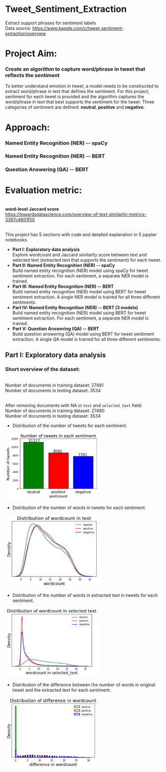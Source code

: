# Tweet_Sentiment_Extraction
Extract support phrases for sentiment labels
<br>Data source: https://www.kaggle.com/c/tweet-sentiment-extraction/overview

# Project Aim:
### Create an algorithm to capture word/phrase in tweet that reflects the sentiment
To better understand emotion in tweet, a model needs to be constructed to extract word/phrase in text that defines the sentiment. For this project, sentiment for each tweet is provided and the algorithm captures the word/phrase in text that best supports the sentiment for the tweet. Three categories of sentiment are defined: **neutral**, **positive** and **negative**.

# Approach:
### Named Entity Recognition (NER) -- spaCy
### Named Entity Recognition (NER) -- BERT
### Question Answering (QA) -- BERT

# Evaluation metric:
<br>**word-level Jaccard score**
<br>https://towardsdatascience.com/overview-of-text-similarity-metrics-3397c4601f50

<br>This project has 5 sections with code and detailed explanation in 5 jupyter notebooks.

* **Part I: Exploratory data analysis**
<br>Explore wordcount and Jaccard similarity score between text and selected text (extracted text that supports the sentiment) for each tweet.
* **Part II: Named Entity Recognition (NER) -- spaCy**
<br>Build named entity recognition (NER) model using spaCy for tweet sentiment extraction. For each sentiment, a separate NER model is trained.
* **Part III: Named Entity Recognition (NER) -- BERT**
<br>Build named entity recognition (NER) model using BERT for tweet sentiment extraction. A single NER model is trained for all three different sentiments.
* **Part IV: Named Entity Recognition (NER) -- BERT (3 models)**
<br>Build named entity recognition (NER) model using BERT for tweet sentiment extraction. For each sentiment, a separate NER model is trained.
* **Part V: Question Answering (QA) -- BERT**
<br>Build question answering (QA) model using BERT for tweet sentiment extraction. A single QA model is trained for all three different sentiments.

## Part I: Exploratory data analysis
### Short overview of the dataset:
<br>Number of documents in training dataset: 27481
<br>Number of documents in testing dataset: 3534

<br>After removing documents with NA in `text` and `selected_text` field:
<br>Number of documents in training dataset: 27480
<br>Number of documents in testing dataset: 3534

* Distribution of the number of tweets for each sentiment.
<img src= 'https://github.com/xiey1/Tweet_Sentiment_Extraction/blob/master/images/Sentiment_distribution.png' width=300px>

* Distribution of the number of words in tweets for each sentiment.
<img src= 'https://github.com/xiey1/Tweet_Sentiment_Extraction/blob/master/images/wordcount_distribution_text.png' width=300px>

* Distribution of the number of words in extracted text in tweets for each sentiment.
<img src= 'https://github.com/xiey1/Tweet_Sentiment_Extraction/blob/master/images/wordcount_distribution_selected_text.png' width=300px>

* Distribution of the difference between the number of words in original tweet and the extracted text for each sentiment.
<img src= 'https://github.com/xiey1/Tweet_Sentiment_Extraction/blob/master/images/wordcount_diff_distribution.png' width=300px>





